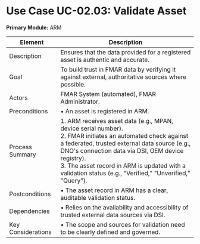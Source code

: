 # Use Case UC-02.03: Validate Asset  
**Primary Module:** ARM  

| Element          | Description                                                                                                                               |
|------------------|-------------------------------------------------------------------------------------------------------------------------------------------|
| Description      | Ensures that the data provided for a registered asset is authentic and accurate.                                                          |
| Goal             | To build trust in FMAR data by verifying it against external, authoritative sources where possible.                                        |
| Actors           | FMAR System (automated), FMAR Administrator.                                                                                              |
| Preconditions    | • An asset is registered in ARM.                                                                                                          |
| Process Summary  | 1. ARM receives asset data (e.g., MPAN, device serial number). <br> 2. FMAR initiates an automated check against a federated, trusted external data source (e.g., DNO's connection data via DSI, OEM device registry). <br> 3. The asset record in ARM is updated with a validation status (e.g., "Verified," "Unverified," "Query"). |
| Postconditions   | • The asset record in ARM has a clear, auditable validation status.                                                                        |
| Dependencies     | • Relies on the availability and accessibility of trusted external data sources via DSI.                                                   |
| Key Considerations | • The scope and sources for validation need to be clearly defined and governed.                                                           |
